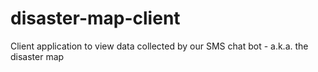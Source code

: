 # disaster-map-client
Client application to view data collected by our SMS chat bot - a.k.a. the disaster map
